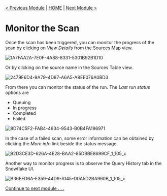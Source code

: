 [< Previous Module](../modules/module06.md) | [HOME](https://github.com/christinaleo-snowflake/snowflake_purview) | [Next Module >](../modules/module08.md)

# Monitor the Scan

Once the scan has been triggered, you can monitor the progress of the scan by clicking on _View Details_ from the Sources Map view.

![1A7FAA2A-7E0F-4A88-8331-5301B92B1D10](https://user-images.githubusercontent.com/83224172/144840455-74746ded-bf66-4d4a-ac03-5f1d5bd6805c.png)

Or by clicking on the source name in the Sources Table view.

![2479F6D4-9A79-4D87-A6A5-A8EE076A0BD3](https://user-images.githubusercontent.com/83224172/144840679-153a76b9-f46a-410d-920c-e50e06ef927d.png)

From there you can monitor the status of the run. The _Last run status_ options are 
  - Queuing
  - In progress
  - Completed
  - Failed
  
![8D74C5F2-FAB4-4634-9543-B0B4FA196971](https://user-images.githubusercontent.com/83224172/144841735-0dd94c9a-310e-445c-8416-9f46bc928550.png)



In the case of a failed scan, some error information can be obtained by clicking the _More info_ link beside the status message.

![92D3CE3D-626A-4E28-BAA2-85DBBE8699CF_1_105_c](https://user-images.githubusercontent.com/83224172/144841391-729949c4-2bfa-493e-95b7-89e22cb43a21.jpeg)

Another way to monitor progress is to observe the Query History tab in the Snowflake UI.

![B36EFD6A-E359-44D9-A145-D0A5D2BA960B_1_105_c](https://user-images.githubusercontent.com/83224172/144841476-6e2bddc0-ebb0-42b2-be79-2b8d68f5fdf8.jpeg)

[Continue to next module . . .](../modules/module08.md)
